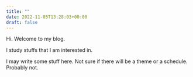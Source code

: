 ```yaml
---
title: ""
date: 2022-11-05T13:28:03+00:00
draft: false
---
```


Hi. Welcome to my blog.

I study stuffs that I am interested in.

I may write some stuff here. Not sure if there will be a theme or a schedule. Probably not.

